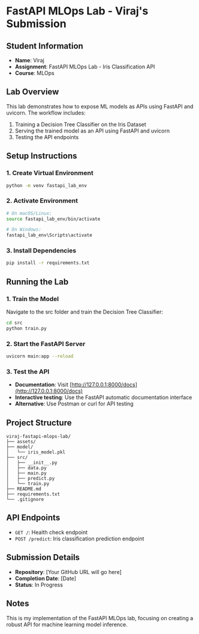 # FastAPI MLOps Lab - Viraj's Submission

## Student Information
- **Name**: Viraj
- **Assignment**: FastAPI MLOps Lab - Iris Classification API
- **Course**: MLOps

## Lab Overview
This lab demonstrates how to expose ML models as APIs using FastAPI and uvicorn. The workflow includes:
1. Training a Decision Tree Classifier on the Iris Dataset
2. Serving the trained model as an API using FastAPI and uvicorn
3. Testing the API endpoints

## Setup Instructions

### 1. Create Virtual Environment
```bash
python -m venv fastapi_lab_env
```

### 2. Activate Environment
```bash
# On macOS/Linux:
source fastapi_lab_env/bin/activate

# On Windows:
fastapi_lab_env\Scripts\activate
```

### 3. Install Dependencies
```bash
pip install -r requirements.txt
```

## Running the Lab

### 1. Train the Model
Navigate to the src folder and train the Decision Tree Classifier:
```bash
cd src
python train.py
```

### 2. Start the FastAPI Server
```bash
uvicorn main:app --reload
```

### 3. Test the API
- **Documentation**: Visit [http://127.0.0.1:8000/docs](http://127.0.0.1:8000/docs)
- **Interactive testing**: Use the FastAPI automatic documentation interface
- **Alternative**: Use Postman or curl for API testing

## Project Structure
```
viraj-fastapi-mlops-lab/
├── assets/
├── model/
│   └── iris_model.pkl
├── src/
│   ├── __init__.py
│   ├── data.py
│   ├── main.py
│   ├── predict.py
│   └── train.py
├── README.md
├── requirements.txt
└── .gitignore
```

## API Endpoints
- `GET /`: Health check endpoint
- `POST /predict`: Iris classification prediction endpoint

## Submission Details
- **Repository**: [Your GitHub URL will go here]
- **Completion Date**: [Date]
- **Status**: In Progress

## Notes
This is my implementation of the FastAPI MLOps lab, focusing on creating a robust API for machine learning model inference.
